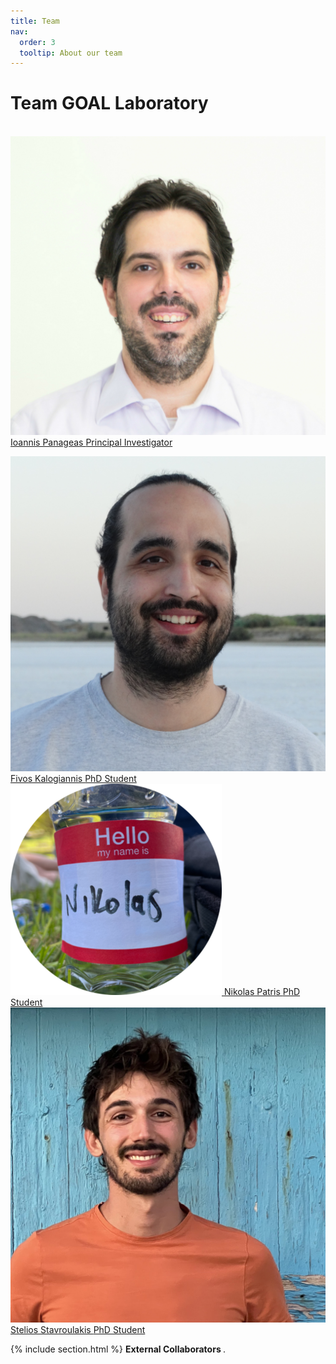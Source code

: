 ```yaml
---
title: Team
nav:
  order: 3
  tooltip: About our team
---
```


# <i class="fas fa-users"></i>Team GOAL Laboratory 


&nbsp;&nbsp;&nbsp;&nbsp;&nbsp;&nbsp;&nbsp;&nbsp;&nbsp;&nbsp;&nbsp;&nbsp;&nbsp;&nbsp;&nbsp;&nbsp;&nbsp;&nbsp;&nbsp;&nbsp;&nbsp;&nbsp;&nbsp;&nbsp;&nbsp;&nbsp;&nbsp;&nbsp;&nbsp;&nbsp;&nbsp;&nbsp;&nbsp;&nbsp;&nbsp;&nbsp;&nbsp;&nbsp;&nbsp;&nbsp;&nbsp;&nbsp;&nbsp;&nbsp;&nbsp;&nbsp;&nbsp;&nbsp;&nbsp;&nbsp;&nbsp;&nbsp;&nbsp;&nbsp;&nbsp;&nbsp;&nbsp;&nbsp;&nbsp;&nbsp;&nbsp;&nbsp;&nbsp;&nbsp;&nbsp;<a href="https://panageas.github.io/" class="portrait" style="--width: 250px">
<span class="portrait_image">
    <img
      src="/images/portraits/Panageas.jpg"
      onerror="this.src = '/images/placeholder.svg'; this.onerror = null;"
      loading="lazy"
      alt="Fivos Kalogiannis"
    >
  </span><span class="portrait_name">
      Ioannis Panageas
    </span><span class="portrait_description">
      Principal Investigator
    </span></a>
<br>

<a href="https://fivoskal.github.io/" class="portrait" style="--width: 150px">
<span class="portrait_image">
    <img
      src="/images/portraits/Kalogiannis.jpg"
      onerror="this.src = '/images/placeholder.svg'; this.onerror = null;"
      loading="lazy"
      alt="Fivos Kalogiannis"
    >
  </span><span class="portrait_name">
      Fivos Kalogiannis
    </span><span class="portrait_description">
      PhD Student
    </span></a>
<a href="https://npatris.github.io/" class="portrait" style="--width: 150px">
<span class="portrait_image">
    <img
      src="/images/portraits/nikolas.png"
      onerror="this.src = '/images/placeholder.svg'; this.onerror = null;"
      loading="lazy"
      alt="Nikolas Patris"
    >
  </span><span class="portrait_name">
      Nikolas Patris
    </span><span class="portrait_description">
      PhD Student
    </span></a>
<a href="https://steliostavroulakis.github.io/" class="portrait" style="--width: 150px">
<span class="portrait_image">
    <img
      src="/images/portraits/Stavroulakis.jpg"
      onerror="this.src = '/images/placeholder.svg'; this.onerror = null;"
      loading="lazy"
      alt="Stelios Stavroulakis"
    >
  </span><span class="portrait_name">
      Stelios Stavroulakis
    </span><span class="portrait_description">
      PhD Student
    </span></a>
    
{% include section.html %}
<strong> External Collaborators </strong>.

